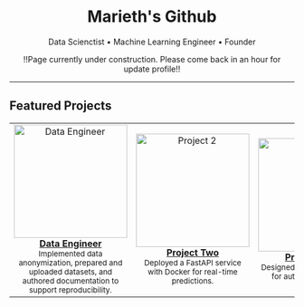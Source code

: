 <!-- HERO -->
<h1 align="center">Marieth's Github</h1>
<p align="center">Data Scienctist •  Machine Learning Engineer • Founder</p>
<p align="center">!!Page currently under construction. Please come back in an hour for update profile!! </p>

---



## Featured Projects
  
<table>
  <tr>
    <td align="center" width="33%">
      <a href="https://github.com/Braesemann/FounderPersonalities">
        <img src="assets/project1.png" width="200" alt="Data Engineer"/>
        <br><b>Data Engineer</b>
      </a>
      <br><sub>Implemented data anonymization, prepared and uploaded datasets, and authored documentation to support reproducibility.</sub>
    </td>
    <td align="center" width="33%">
      <a href="https://github.com/Braesemann/FounderPersonalities">
        <img src="assets/project2.png" width="200" alt="Project 2"/>
        <br><b>Project Two</b>
      </a>
      <br><sub>Deployed a FastAPI service with Docker for real-time predictions.</sub>
    </td>
    <td align="center" width="33%">
      <a href="https://github.com/Braesemann/FounderPersonalities">
        <img src="assets/project3.png" width="200" alt="Project 3"/>
        <br><b>Project Three</b>
      </a>
      <br><sub>Designed a SQL + dbt pipeline for automated reporting.</sub>
    </td>
  </tr>
</table>

